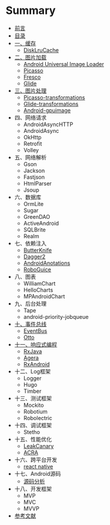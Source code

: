 # Summary

* [前言](qian_yan.md)
* [目录](README.md)
* [一、缓存](yi_3001_huan_cun.md)
    * [DiskLruCache](disklrucache.md)
* [二、图片加载](tu_pian_jia_zai.md)
    * [Android Universal Image Loader](android_universal_image_loader.md)
    * [Picasso](picasso.md)
    * [Fresco](fresco.md)
    * [Glide](glide.md)
* [三、图片处理](san_3001_tu_pian_chu_li.md)
    * [Picasso-transformations](picasso-transformations.md)
    * [Glide-transformations](glide-transformations.md)
    * [Android-gpuimage](android-gpuimage.md)
* 四、网络请求
    * AndroidAsyncHTTP
    * AndroidAsync
    * OkHttp
    * Retrofit
    * Volley
* 五、网络解析
    * Gson
    * Jackson
    * Fastjson
    * HtmlParser
    * Jsoup
* 六、数据库
    * OrmLite
    * Sugar
    * GreenDAO
    * ActiveAndroid
    * SQLBrite
    * Realm
* 七、依赖注入
    * [ButterKnife](butterknife.md)
    * [Dagger2](dagger2.md)
    * [AndroidAnotations](androidanotations.md)
    * [RoboGuice](roboguice.md)
* 八、图表
    * WilliamChart
    * HelloCharts
    * MPAndroidChart
* 九、后台处理
    * Tape
    * android-priority-jobqueue
* [十、事件总线](shi_jian_zong_xian.md)
    * [EventBus](eventbus.md)
    * [Otto](otto.md)
* [十一、响应式编程](xiang_ying_shi_bian_cheng.md)
    * [RxJava](reactive_programming/rxjava.md)
    * [Agera](agera.md)
    * [RxAndroid](rxandroid.md)
* 十二、Log框架
    * Logger
    * Hugo
    * Timber
* 十三、测试框架
    * Mockito
    * Robotium
    * Robolectric
* 十四、调试框架
    * Stetho
* 十五、性能优化
    * [LeakCanary](leakcanary.md)
    * [ACRA](acra.md)
* 十六、跨平台开发
    * [react native](react_native.md)
* 十七、Android源码
    * [源码分析](yuan_ma_fen_xi.md)
* 十八、开发框架
    * MVP
    * MVC
    * MVVP
* [参考文献](can_kao_wen_xian.md)

